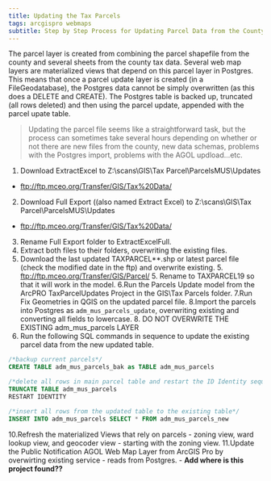 ```yaml
---
title: Updating the Tax Parcels
tags: arcgispro webmaps
subtitle: Step by Step Process for Updating Parcel Data from the County GIS
---
```


The parcel layer is created from combining the parcel shapefile from the county and several sheets from the county tax data. Several web map layers are materialized views that depend on this parcel layer in Postgres. This means that once a parcel update layer is created (in a FileGeodatabase), the Postgres data cannot be simply overwritten (as this does a DELETE and CREATE). The Postgres table is backed up, truncated (all rows deleted) and then using the parcel update, appended with the parcel upate table.

> Updating the parcel file seems like a straightforward task, but the process can sometimes take several hours depending on whether or not there are new files from the county, new data schemas, problems with the Postgres import, problems with the AGOL updload...etc.

1. Download ExtractExcel to Z:\scans\GIS\Tax Parcel\ParcelsMUS\Updates
  - ftp://ftp.mceo.org/Transfer/GIS/Tax%20Data/
2. Download Full Export ((also named Extract Excel) to Z:\scans\GIS\Tax Parcel\ParcelsMUS\Updates
  - ftp://ftp.mceo.org/Transfer/GIS/Tax%20Data/
3. Rename Full Export folder to ExtractExcelFull.
4. Extract both files to their folders, overwriting the existing files.
5. Download the last updated TAXPARCEL**.shp or latest parcel file (check the modified date in the ftp) and overwrite existing.
    5. ftp://ftp.mceo.org/Transfer/GIS/Parcel/
    5. Rename to TAXPARCEL19 so that it will work in the model.
6.Run the Parcels Update model from the ArcPRO TaxParcelUpdates Project in the GIS\Tax Parcels folder.
7.Run Fix Geometries in QGIS on the updated parcel file.
8.Import the parcels into Postgres as ``adm_mus_parcels_update``, overwriting existing and converting all fields to lowercase.
    8. DO NOT OVERWRITE THE EXISTING adm_mus_parcels LAYER
9. Run the following SQL commands in sequence to update the existing parcel data from the new updated table.
```SQL
/*backup current parcels*/
CREATE TABLE adm_mus_parcels_bak as TABLE adm_mus_parcels

/*delete all rows in main parcel table and restart the ID Identity sequence*/
TRUNCATE TABLE adm_mus_parcels
RESTART IDENTITY

/*insert all rows from the updated table to the existing table*/
INSERT INTO adm_mus_parcels SELECT * FROM adm_mus_parcels_new
```
10.Refresh the materialized Views that rely on parcels - zoning view, ward lookup view, and geocoder view - starting with the zoning view.
11.Update the Public Notification AGOL Web Map Layer from ArcGIS Pro by overwirting existing service - reads from Postgres. - **Add where is this project found??**

